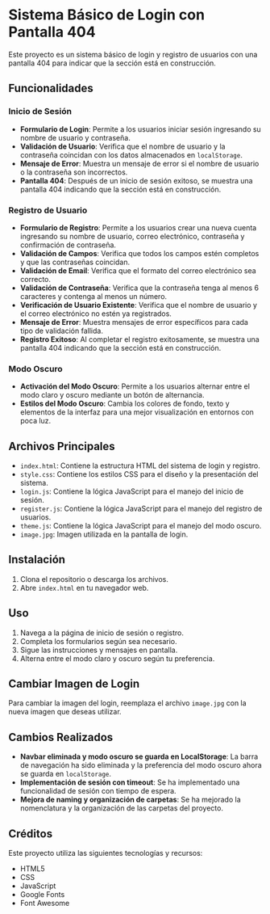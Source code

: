 # Sistema Básico de Login con Pantalla 404

Este proyecto es un sistema básico de login y registro de usuarios con una pantalla 404 para indicar que la sección está en construcción.

## Funcionalidades

### Inicio de Sesión
- **Formulario de Login**: Permite a los usuarios iniciar sesión ingresando su nombre de usuario y contraseña.
- **Validación de Usuario**: Verifica que el nombre de usuario y la contraseña coincidan con los datos almacenados en `localStorage`.
- **Mensaje de Error**: Muestra un mensaje de error si el nombre de usuario o la contraseña son incorrectos.
- **Pantalla 404**: Después de un inicio de sesión exitoso, se muestra una pantalla 404 indicando que la sección está en construcción.

### Registro de Usuario
- **Formulario de Registro**: Permite a los usuarios crear una nueva cuenta ingresando su nombre de usuario, correo electrónico, contraseña y confirmación de contraseña.
- **Validación de Campos**: Verifica que todos los campos estén completos y que las contraseñas coincidan.
- **Validación de Email**: Verifica que el formato del correo electrónico sea correcto.
- **Validación de Contraseña**: Verifica que la contraseña tenga al menos 6 caracteres y contenga al menos un número.
- **Verificación de Usuario Existente**: Verifica que el nombre de usuario y el correo electrónico no estén ya registrados.
- **Mensaje de Error**: Muestra mensajes de error específicos para cada tipo de validación fallida.
- **Registro Exitoso**: Al completar el registro exitosamente, se muestra una pantalla 404 indicando que la sección está en construcción.

### Modo Oscuro
- **Activación del Modo Oscuro**: Permite a los usuarios alternar entre el modo claro y oscuro mediante un botón de alternancia.
- **Estilos del Modo Oscuro**: Cambia los colores de fondo, texto y elementos de la interfaz para una mejor visualización en entornos con poca luz.

## Archivos Principales
- `index.html`: Contiene la estructura HTML del sistema de login y registro.
- `style.css`: Contiene los estilos CSS para el diseño y la presentación del sistema.
- `login.js`: Contiene la lógica JavaScript para el manejo del inicio de sesión.
- `register.js`: Contiene la lógica JavaScript para el manejo del registro de usuarios.
- `theme.js`: Contiene la lógica JavaScript para el manejo del modo oscuro.
- `image.jpg`: Imagen utilizada en la pantalla de login.

## Instalación
1. Clona el repositorio o descarga los archivos.
2. Abre `index.html` en tu navegador web.

## Uso
1. Navega a la página de inicio de sesión o registro.
2. Completa los formularios según sea necesario.
3. Sigue las instrucciones y mensajes en pantalla.
4. Alterna entre el modo claro y oscuro según tu preferencia.

## Cambiar Imagen de Login
Para cambiar la imagen del login, reemplaza el archivo `image.jpg` con la nueva imagen que deseas utilizar.

## Cambios Realizados
- **Navbar eliminada y modo oscuro se guarda en LocalStorage**: La barra de navegación ha sido eliminada y la preferencia del modo oscuro ahora se guarda en `localStorage`.
- **Implementación de sesión con timeout**: Se ha implementado una funcionalidad de sesión con tiempo de espera.
- **Mejora de naming y organización de carpetas**: Se ha mejorado la nomenclatura y la organización de las carpetas del proyecto.

## Créditos
Este proyecto utiliza las siguientes tecnologías y recursos:
- HTML5
- CSS
- JavaScript
- Google Fonts
- Font Awesome
